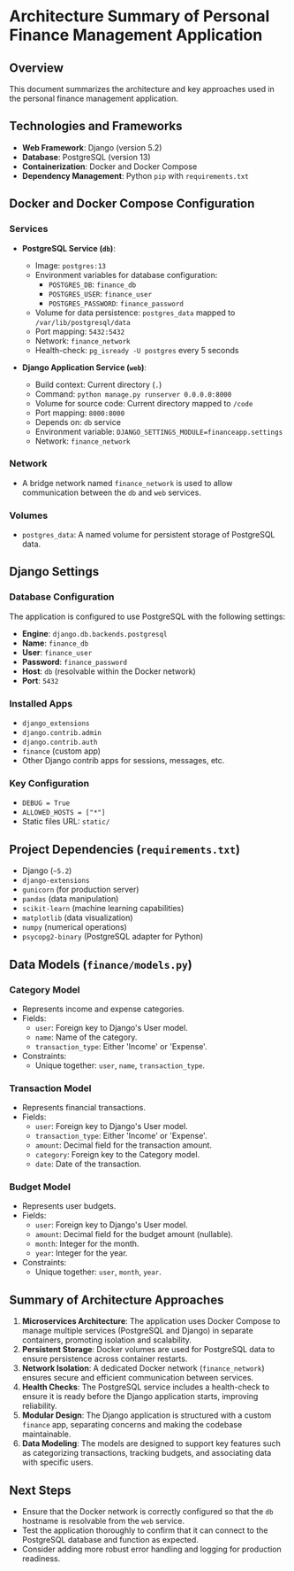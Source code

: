 # Architecture Summary of Personal Finance Management Application

## Overview
This document summarizes the architecture and key approaches used in the personal finance management application.

## Technologies and Frameworks
- **Web Framework**: Django (version 5.2)
- **Database**: PostgreSQL (version 13)
- **Containerization**: Docker and Docker Compose
- **Dependency Management**: Python `pip` with `requirements.txt`

## Docker and Docker Compose Configuration
### Services
- **PostgreSQL Service (`db`)**:
  - Image: `postgres:13`
  - Environment variables for database configuration:
    - `POSTGRES_DB`: `finance_db`
    - `POSTGRES_USER`: `finance_user`
    - `POSTGRES_PASSWORD`: `finance_password`
  - Volume for data persistence: `postgres_data` mapped to `/var/lib/postgresql/data`
  - Port mapping: `5432:5432`
  - Network: `finance_network`
  - Health-check: `pg_isready -U postgres` every 5 seconds

- **Django Application Service (`web`)**:
  - Build context: Current directory (`.`)
  - Command: `python manage.py runserver 0.0.0.0:8000`
  - Volume for source code: Current directory mapped to `/code`
  - Port mapping: `8000:8000`
  - Depends on: `db` service
  - Environment variable: `DJANGO_SETTINGS_MODULE=financeapp.settings`
  - Network: `finance_network`

### Network
- A bridge network named `finance_network` is used to allow communication between the `db` and `web` services.

### Volumes
- `postgres_data`: A named volume for persistent storage of PostgreSQL data.

## Django Settings
### Database Configuration
The application is configured to use PostgreSQL with the following settings:
- **Engine**: `django.db.backends.postgresql`
- **Name**: `finance_db`
- **User**: `finance_user`
- **Password**: `finance_password`
- **Host**: `db` (resolvable within the Docker network)
- **Port**: `5432`

### Installed Apps
- `django_extensions`
- `django.contrib.admin`
- `django.contrib.auth`
- `finance` (custom app)
- Other Django contrib apps for sessions, messages, etc.

### Key Configuration
- `DEBUG = True`
- `ALLOWED_HOSTS = ["*"]`
- Static files URL: `static/`

## Project Dependencies (`requirements.txt`)
- Django (`~5.2`)
- `django-extensions`
- `gunicorn` (for production server)
- `pandas` (data manipulation)
- `scikit-learn` (machine learning capabilities)
- `matplotlib` (data visualization)
- `numpy` (numerical operations)
- `psycopg2-binary` (PostgreSQL adapter for Python)

## Data Models (`finance/models.py`)
### Category Model
- Represents income and expense categories.
- Fields:
  - `user`: Foreign key to Django's User model.
  - `name`: Name of the category.
  - `transaction_type`: Either 'Income' or 'Expense'.
- Constraints:
  - Unique together: `user`, `name`, `transaction_type`.

### Transaction Model
- Represents financial transactions.
- Fields:
  - `user`: Foreign key to Django's User model.
  - `transaction_type`: Either 'Income' or 'Expense'.
  - `amount`: Decimal field for the transaction amount.
  - `category`: Foreign key to the Category model.
  - `date`: Date of the transaction.

### Budget Model
- Represents user budgets.
- Fields:
  - `user`: Foreign key to Django's User model.
  - `amount`: Decimal field for the budget amount (nullable).
  - `month`: Integer for the month.
  - `year`: Integer for the year.
- Constraints:
  - Unique together: `user`, `month`, `year`.

## Summary of Architecture Approaches
1. **Microservices Architecture**: The application uses Docker Compose to manage multiple services (PostgreSQL and Django) in separate containers, promoting isolation and scalability.
2. **Persistent Storage**: Docker volumes are used for PostgreSQL data to ensure persistence across container restarts.
3. **Network Isolation**: A dedicated Docker network (`finance_network`) ensures secure and efficient communication between services.
4. **Health Checks**: The PostgreSQL service includes a health-check to ensure it is ready before the Django application starts, improving reliability.
5. **Modular Design**: The Django application is structured with a custom `finance` app, separating concerns and making the codebase maintainable.
6. **Data Modeling**: The models are designed to support key features such as categorizing transactions, tracking budgets, and associating data with specific users.

## Next Steps
- Ensure that the Docker network is correctly configured so that the `db` hostname is resolvable from the `web` service.
- Test the application thoroughly to confirm that it can connect to the PostgreSQL database and function as expected.
- Consider adding more robust error handling and logging for production readiness.
